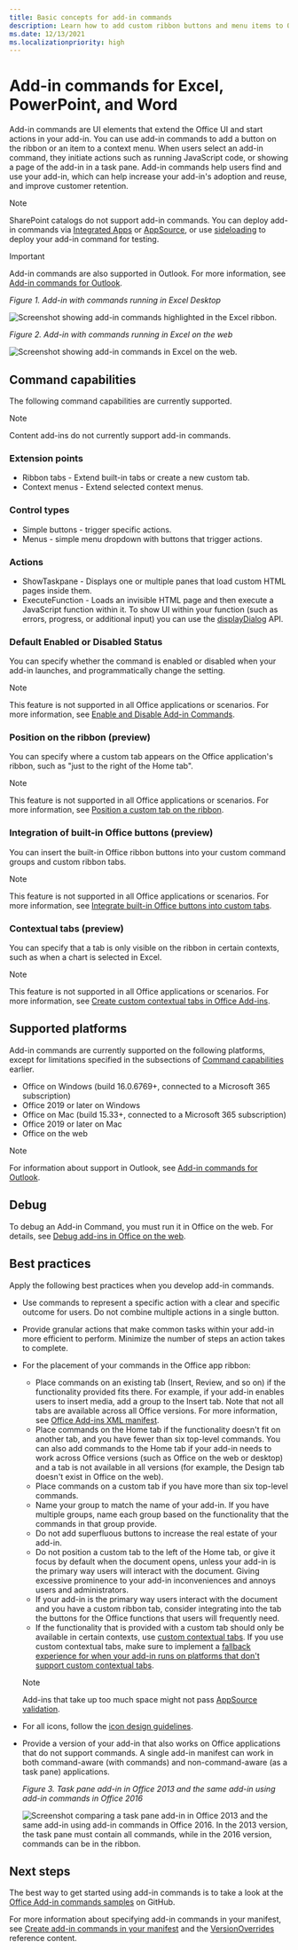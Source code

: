 ```yaml
---
title: Basic concepts for add-in commands
description: Learn how to add custom ribbon buttons and menu items to Office as part of an Office Add-in.
ms.date: 12/13/2021
ms.localizationpriority: high
---
```


# Add-in commands for Excel, PowerPoint, and Word

Add-in commands are UI elements that extend the Office UI and start actions in your add-in. You can use add-in commands to add a button on the ribbon or an item to a context menu. When users select an add-in command, they initiate actions such as running JavaScript code, or showing a page of the add-in in a task pane. Add-in commands help users find and use your add-in, which can help increase your add-in's adoption and reuse, and improve customer retention.

> [!NOTE]
> SharePoint catalogs do not support add-in commands. You can deploy add-in commands via [Integrated Apps](/microsoft-365/admin/manage/test-and-deploy-microsoft-365-apps) or [AppSource](/office/dev/store/submit-to-appsource-via-partner-center), or use [sideloading](../testing/create-a-network-shared-folder-catalog-for-task-pane-and-content-add-ins.md) to deploy your add-in command for testing.

> [!IMPORTANT]
> Add-in commands are also supported in Outlook. For more information, see [Add-in commands for Outlook](../outlook/add-in-commands-for-outlook.md).

*Figure 1. Add-in with commands running in Excel Desktop*

![Screenshot showing add-in commands highlighted in the Excel ribbon.](../images/add-in-commands-1.png)

*Figure 2. Add-in with commands running in Excel on the web*

![Screenshot showing add-in commands in Excel on the web.](../images/add-in-commands-2.png)

## Command capabilities

The following command capabilities are currently supported.

> [!NOTE]
> Content add-ins do not currently support add-in commands.

### Extension points

- Ribbon tabs - Extend built-in tabs or create a new custom tab.
- Context menus - Extend selected context menus.

### Control types

- Simple buttons - trigger specific actions.
- Menus - simple menu dropdown with buttons that trigger actions.

### Actions

- ShowTaskpane - Displays one or multiple panes that load custom HTML pages inside them.
- ExecuteFunction - Loads an invisible HTML page and then execute a JavaScript function within it. To show UI within your function (such as errors, progress, or additional input) you can use the [displayDialog](/javascript/api/office/office.ui) API.  

### Default Enabled or Disabled Status

You can specify whether the command is enabled or disabled when your add-in launches, and programmatically change the setting.

> [!NOTE]
> This feature is not supported in all Office applications or scenarios. For more information, see [Enable and Disable Add-in Commands](disable-add-in-commands.md).

### Position on the ribbon (preview)

You can specify where a custom tab appears on the Office application's ribbon, such as "just to the right of the Home tab".

> [!NOTE]
> This feature is not supported in all Office applications or scenarios. For more information, see [Position a custom tab on the ribbon](custom-tab-placement.md).

### Integration of built-in Office buttons (preview)

You can insert the built-in Office ribbon buttons into your custom command groups and custom ribbon tabs.

> [!NOTE]
> This feature is not supported in all Office applications or scenarios. For more information, see [Integrate built-in Office buttons into custom tabs](built-in-button-integration.md).

### Contextual tabs (preview)

You can specify that a tab is only visible on the ribbon in certain contexts, such as when a chart is selected in Excel.

> [!NOTE]
> This feature is not supported in all Office applications or scenarios. For more information, see [Create custom contextual tabs in Office Add-ins](contextual-tabs.md).

## Supported platforms

Add-in commands are currently supported on the following platforms, except for limitations specified in the subsections of [Command capabilities](#command-capabilities) earlier.

- Office on Windows (build 16.0.6769+, connected to a Microsoft 365 subscription)
- Office 2019 or later on Windows
- Office on Mac (build 15.33+, connected to a Microsoft 365 subscription)
- Office 2019 or later on Mac
- Office on the web

> [!NOTE]
> For information about support in Outlook, see [Add-in commands for Outlook](../outlook/add-in-commands-for-outlook.md).

## Debug

To debug an Add-in Command, you must run it in Office on the web. For details, see [Debug add-ins in Office on the web](../testing/debug-add-ins-in-office-online.md).

## Best practices

Apply the following best practices when you develop add-in commands.

- Use commands to represent a specific action with a clear and specific outcome for users. Do not combine multiple actions in a single button.
- Provide granular actions that make common tasks within your add-in more efficient to perform. Minimize the number of steps an action takes to complete.
- For the placement of your commands in the Office app ribbon:
  - Place commands on an existing tab (Insert, Review, and so on) if the functionality provided fits there. For example, if your add-in enables users to insert media, add a group to the Insert tab. Note that not all tabs are available across all Office versions. For more information, see [Office Add-ins XML manifest](../develop/add-in-manifests.md).
  - Place commands on the Home tab if the functionality doesn't fit on another tab, and you have fewer than six top-level commands. You can also add commands to the Home tab if your add-in needs to work across Office versions (such as Office on the web or desktop) and a tab is not available in all versions (for example, the Design tab doesn't exist in Office on the web).  
  - Place commands on a custom tab if you have more than six top-level commands.
  - Name your group to match the name of your add-in. If you have multiple groups, name each group based on the functionality that the commands in that group provide.
  - Do not add superfluous buttons to increase the real estate of your add-in.
  - Do not position a custom tab to the left of the Home tab, or give it focus by default when the document opens, unless your add-in is the primary way users will interact with the document. Giving excessive prominence to your add-in inconveniences and annoys users and administrators.
  - If your add-in is the primary way users interact with the document and you have a custom ribbon tab, consider integrating into the tab the buttons for the Office functions that users will frequently need.
  - If the functionality that is provided with a custom tab should only be available in certain contexts, use [custom contextual tabs](contextual-tabs.md). If you use custom contextual tabs, make sure to implement a [fallback experience for when your add-in runs on platforms that don't support custom contextual tabs](contextual-tabs.md#implement-an-alternate-ui-experience-when-custom-contextual-tabs-are-not-supported).

  > [!NOTE]
  > Add-ins that take up too much space might not pass [AppSource validation](/legal/marketplace/certification-policies).

- For all icons, follow the [icon design guidelines](add-in-icons.md).
- Provide a version of your add-in that also works on Office applications that do not support commands. A single add-in manifest can work in both command-aware (with commands) and non-command-aware (as a task pane) applications.

   *Figure 3. Task pane add-in in Office 2013 and the same add-in using add-in commands in Office 2016*

   ![Screenshot comparing a task pane add-in in Office 2013 and the same add-in using add-in commands in Office 2016. In the 2013 version, the task pane must contain all commands, while in the 2016 version, commands can be in the ribbon.](../images/office-task-pane-add-ins.png)

## Next steps

The best way to get started using add-in commands is to take a look at the [Office Add-in commands samples](https://github.com/OfficeDev/Office-Add-in-Commands-Samples/) on GitHub.

For more information about specifying add-in commands in your manifest, see [Create add-in commands in your manifest](../develop/create-addin-commands.md) and the [VersionOverrides](../reference/manifest/versionoverrides.md) reference content.

